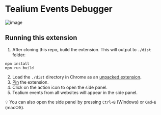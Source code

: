 # Tealium Events Debugger

![image](https://github.com/johnson-lau/tealium-events-debugger/assets/101210653/b984cdf4-2b6b-4aa5-8763-24ee0e2e61dc)

## Running this extension

1. After cloning this repo, build the extension. This will output to `./dist` folder:

```
npm install
npm run build
```

2. Load the `./dist` directory in Chrome as an [unpacked extension](https://developer.chrome.com/docs/extensions/mv3/getstarted/development-basics/#load-unpacked).
3. [Pin](https://developer.chrome.com/docs/extensions/mv3/getstarted/development-basics/#pin) the extension.
4. Click on the action icon to open the side panel.
5. Tealium events from all websites will appear in the side panel.

💡 You can also open the side panel by pressing `Ctrl+B` (Windows) or `Cmd+B` (macOS).
